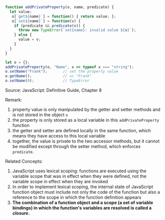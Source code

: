 ```js
function addPrivateProperty(o, name, predicate) {
  let value;
   o[`get${name}`] = function() { return value; };
   o[`set${name}`] = function(v) {
    if (predicate && predicate(v)) {
      throw new TypeError(`set{name}: invalid value ${v}`);
    } else {
      value = v;
    }
  }
}

let o = {};
addPrivateProperty(o, "Name", x => typeof x === "string");
o.setName("Frank");       // set the property value
o.getName();              // => "Frank"
o.setName(0);             // TypeError
```

Source: JavaScript: Definitive Guide, Chapter 8

Remark:
1. property value is only manipulated by the getter and setter methods and is not stored in the object `o`
2. the property is only stored as a local variable in this `addPrivateProperty` function
3. the getter and setter are defined locally in the same function, which means they have access to this local variable
4. together, the value is private to the two accessor methods, but it cannot be modified except through the setter method, which enforces `predicate`.

Related Concepts:
1. JavaScript uses lexical scoping: functions are executed using the variable scope that was in effect when they were defined, not the variable scope in effect when they are invoked
2. In order to implement lexical scoping, the internal state of JavaScript function object must include not only the code of the function but also a reference to the scope in which the function definition appears
3. **The combination of a function object and a scope (a set of variable bindings) in which the function's variables are resolved is called a *closure*.**
